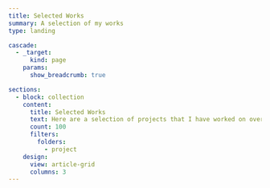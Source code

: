 ```yaml
---
title: Selected Works
summary: A selection of my works
type: landing

cascade:
  - _target:
      kind: page
    params:
      show_breadcrumb: true

sections:
  - block: collection
    content:
      title: Selected Works
      text: Here are a selection of projects that I have worked on over the years.
      count: 100
      filters:
        folders:
          - project
    design:
      view: article-grid
      columns: 3
---
```

